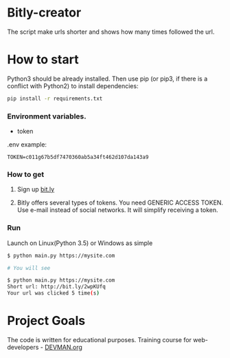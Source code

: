 # Bitly-creator
The script make urls shorter and shows how many times followed the url. 

# How to start

Python3 should be already installed. Then use pip (or pip3, if there is a conflict with Python2) to install dependencies:

```bash
pip install -r requirements.txt
```

### Environment variables.

- token

.env example:

```
TOKEN=c011g67b5df7470360ab5a34ft462d107da143a9
```
### How to get

1. Sign up [bit.ly](https://bit.ly)

2. Bitly offers several types of tokens. You need GENERIC ACCESS TOKEN. Use e-mail instead of social networks. It will simplify receiving a token.

### Run

Launch on Linux(Python 3.5) or Windows as simple

```bash
$ python main.py https://mysite.com

# You will see

$ python main.py https://mysite.com
Short url: http://bit.ly/2wpKUfq
Your url was clicked 5 time(s) 
```

# Project Goals

The code is written for educational purposes. Training course for web-developers - [DEVMAN.org](https://devman.org)
